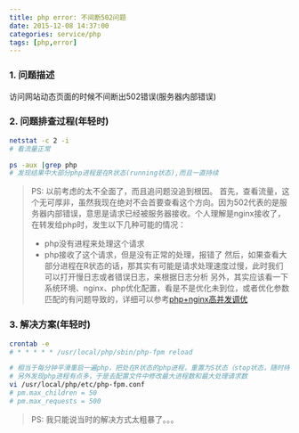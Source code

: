 ```yaml
---
title: php error: 不间断502问题
date: 2015-12-08 14:37:00
categories: service/php
tags: [php,error]
---
```


### 1. 问题描述
访问网站动态页面的时候不间断出502错误(服务器内部错误)
 
### 2. 问题排查过程(年轻时)
``` bash
netstat -c 2 -i
# 看流量正常

ps -aux |grep php
# 发现结果中大部分php进程是在R状态(running状态),而且一直持续
```
> PS: 以前考虑的太不全面了，而且追问题没追到根因。
> 首先，查看流量，这个无可厚非，虽然我现在绝对不会首要查看这个方向。因为502代表的是服务器内部错误，意思是请求已经被服务器接收。个人理解是nginx接收了，在转发给php时，发生以下几种可能的情况：
> - php没有进程来处理这个请求
> - php接收了这个请求，但是没有正常的处理，报错了
> 然后，如果查看大部分进程在R状态的话，那其实有可能是请求处理速度过慢，此时我们可以打开慢日志或者错误日志，来根据日志分析
> 另外，其实应该看一下系统环境、nginx、php优化配置，看是不是优化未到位，或者优化参数匹配的有问题导致的，详细可以参考[php+nginx高并发调优](/service/php/php_1.4.0_configuration_concurrent_connection_tunning_with_nginx.html)

### 3. 解决方案(年轻时)
``` bash
crontab -e
# * * * * * /usr/local/php/sbin/php-fpm reload

# 相当于每分钟平滑重启一遍php，把处在R状态的php进程，重置为S状态（stop状态，随时待命）
# 另外发现php进程有点多，于是去配置文件中修改最大进程数和最大处理请求数
vi /usr/local/php/etc/php-fpm.conf
# pm.max_children = 50
# pm.max_requests = 500
```
> PS: 我只能说当时的解决方式太粗暴了。。。